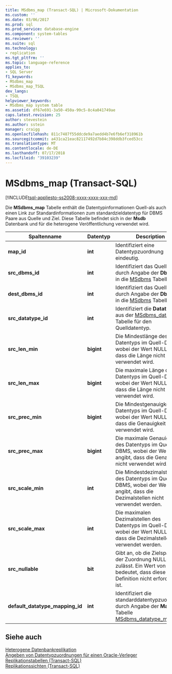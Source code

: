 ```yaml
---
title: MSdbms_map (Transact-SQL) | Microsoft-Dokumentation
ms.custom: ''
ms.date: 03/06/2017
ms.prod: sql
ms.prod_service: database-engine
ms.component: system-tables
ms.reviewer: ''
ms.suite: sql
ms.technology:
- replication
ms.tgt_pltfrm: ''
ms.topic: language-reference
applies_to:
- SQL Server
f1_keywords:
- MSdbms_map
- MSdbms_map_TSQL
dev_langs:
- TSQL
helpviewer_keywords:
- MSdbms_map system table
ms.assetid: df67e691-3a50-450a-99c5-8c4a041749ae
caps.latest.revision: 25
author: stevestein
ms.author: sstein
manager: craigg
ms.openlocfilehash: 811c7487f55ddcde9a7aedd4b7e6fb6ef318961b
ms.sourcegitcommit: a431ca21eac82117492d7b84c398ddb3fced53cc
ms.translationtype: MT
ms.contentlocale: de-DE
ms.lasthandoff: 07/17/2018
ms.locfileid: "39103239"
---
```

# <a name="msdbmsmap-transact-sql"></a>MSdbms_map (Transact-SQL)
[!INCLUDE[tsql-appliesto-ss2008-xxxx-xxxx-xxx-md](../../includes/tsql-appliesto-ss2008-xxxx-xxxx-xxx-md.md)]

  Die **MSdbms_map** Tabelle enthält die Datentypinformationen Quell-als auch einen Link zur Standardinformationen zum standardzieldatentyp für DBMS Paare aus Quelle und Ziel. Diese Tabelle befindet sich in der **Msdb** Datenbank und für die heterogene Veröffentlichung verwendet wird.  
  
|Spaltenname|Datentyp|Description|  
|-----------------|---------------|-----------------|  
|**map_id**|**int**|Identifiziert eine Datentypzuordnung eindeutig.|  
|**src_dbms_id**|**int**|Identifiziert das Quell-DBMS durch Angabe der **Dbms_id** in die [MSdbms](../../relational-databases/system-tables/msdbms-transact-sql.md) Tabelle.|  
|**dest_dbms_id**|**int**|Identifiziert das Quell-DBMS durch Angabe der **Dbms_id** in die [MSdbms](../../relational-databases/system-tables/msdbms-transact-sql.md) Tabelle.|  
|**src_datatype_id**|**int**|Identifiziert die **Datatype_id** aus der [MSdbms_datatype](../../relational-databases/system-tables/msdbms-datatype-transact-sql.md) Tabelle für den Quelldatentyp.|  
|**src_len_min**|**bigint**|Die Mindestlänge des Datentyps im Quell-DBMS, wobei der Wert NULL angibt, dass die Länge nicht verwendet wird.|  
|**src_len_max**|**bigint**|Die maximale Länge des Datentyps im Quell-DBMS, wobei der Wert NULL angibt, dass die Länge nicht verwendet wird.|  
|**src_prec_min**|**bigint**|Die Mindestgenauigkeit des Datentyps im Quell-DBMS, wobei der Wert NULL angibt, dass die Genauigkeit nicht verwendet wird.|  
|**src_prec_max**|**bigint**|Die maximale Genauigkeit des Datentyps im Quell-DBMS, wobei der Wert NULL angibt, dass die Genauigkeit nicht verwendet wird.|  
|**src_scale_min**|**int**|Die Mindestdezimalstellen des Datentyps im Quell-DBMS, wobei der Wert NULL angibt, dass die Dezimalstellen nicht verwendet werden.|  
|**src_scale_max**|**int**|Die maximalen Dezimalstellen des Datentyps im Quell-DBMS, wobei der Wert NULL angibt, dass die Dezimalstellen nicht verwendet werden.|  
|**src_nullable**|**bit**|Gibt an, ob die Zielspalte in der Zuordnung NULL-Werte zulässt. Ein Wert von NULL bedeutet, dass diese Definition nicht erforderlich ist.|  
|**default_datatype_mapping_id**|**int**|Identifiziert die standarddatentypzuordnung durch Angabe der **Map_id** in Tabelle [MSdbms_datatype_mapping](../../relational-databases/system-tables/msdbms-datatype-mapping-transact-sql.md).|  
  
## <a name="see-also"></a>Siehe auch  
 [Heterogene Datenbankreplikation](../../relational-databases/replication/non-sql/heterogeneous-database-replication.md)   
 [Angeben von Datentypzuordnungen für einen Oracle-Verleger](../../relational-databases/replication/publish/specify-data-type-mappings-for-an-oracle-publisher.md)   
 [Replikationstabellen &#40;Transact-SQL&#41;](../../relational-databases/system-tables/replication-tables-transact-sql.md)   
 [Replikationssichten &#40;Transact-SQL&#41;](../../relational-databases/system-views/replication-views-transact-sql.md)  
  
  
